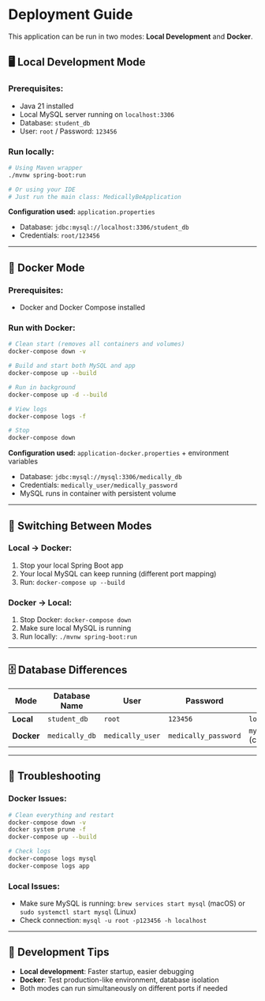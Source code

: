 # Deployment Guide

This application can be run in two modes: **Local Development** and **Docker**.

## 🖥️ Local Development Mode

### Prerequisites:
- Java 21 installed
- Local MySQL server running on `localhost:3306`
- Database: `student_db`
- User: `root` / Password: `123456`

### Run locally:
```bash
# Using Maven wrapper
./mvnw spring-boot:run

# Or using your IDE
# Just run the main class: MedicallyBeApplication
```

**Configuration used:** `application.properties`
- Database: `jdbc:mysql://localhost:3306/student_db`
- Credentials: `root/123456`

---

## 🐳 Docker Mode

### Prerequisites:
- Docker and Docker Compose installed

### Run with Docker:
```bash
# Clean start (removes all containers and volumes)
docker-compose down -v

# Build and start both MySQL and app
docker-compose up --build

# Run in background
docker-compose up -d --build

# View logs
docker-compose logs -f

# Stop
docker-compose down
```

**Configuration used:** `application-docker.properties` + environment variables
- Database: `jdbc:mysql://mysql:3306/medically_db` 
- Credentials: `medically_user/medically_password`
- MySQL runs in container with persistent volume

---

## 🔄 Switching Between Modes

### Local → Docker:
1. Stop your local Spring Boot app
2. Your local MySQL can keep running (different port mapping)
3. Run: `docker-compose up --build`

### Docker → Local:
1. Stop Docker: `docker-compose down`
2. Make sure local MySQL is running
3. Run locally: `./mvnw spring-boot:run`

---

## 🗄️ Database Differences

| Mode | Database Name | User | Password | Host |
|------|---------------|------|----------|------|
| **Local** | `student_db` | `root` | `123456` | `localhost:3306` |
| **Docker** | `medically_db` | `medically_user` | `medically_password` | `mysql:3306` (container) |

---

## 🐛 Troubleshooting

### Docker Issues:
```bash
# Clean everything and restart
docker-compose down -v
docker system prune -f
docker-compose up --build

# Check logs
docker-compose logs mysql
docker-compose logs app
```

### Local Issues:
- Make sure MySQL is running: `brew services start mysql` (macOS) or `sudo systemctl start mysql` (Linux)
- Check connection: `mysql -u root -p123456 -h localhost`

---

## 📝 Development Tips

- **Local development**: Faster startup, easier debugging
- **Docker**: Test production-like environment, database isolation
- Both modes can run simultaneously on different ports if needed 